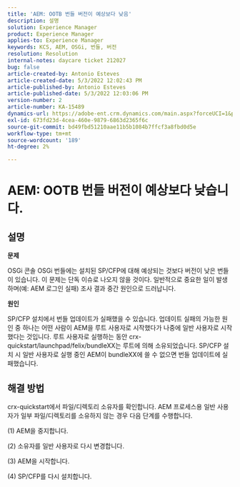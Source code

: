 ```yaml
---
title: 'AEM: OOTB 번들 버전이 예상보다 낮음'
description: 설명
solution: Experience Manager
product: Experience Manager
applies-to: Experience Manager
keywords: KCS, AEM, OSGi, 번들, 버전
resolution: Resolution
internal-notes: daycare ticket 212027
bug: false
article-created-by: Antonio Esteves
article-created-date: 5/3/2022 12:02:43 PM
article-published-by: Antonio Esteves
article-published-date: 5/3/2022 12:03:06 PM
version-number: 2
article-number: KA-15489
dynamics-url: https://adobe-ent.crm.dynamics.com/main.aspx?forceUCI=1&pagetype=entityrecord&etn=knowledgearticle&id=f65f45ef-d8ca-ec11-a7b5-6045bd00db33
exl-id: 673fd23d-4cea-460e-9879-6863d2365f6c
source-git-commit: bd49fbd51210aae11b5b1084b7ffcf3a8fbd0d5e
workflow-type: tm+mt
source-wordcount: '189'
ht-degree: 2%

---
```


# AEM: OOTB 번들 버전이 예상보다 낮습니다.

## 설명


<b>문제</b>

OSGi 콘솔 OSGi 번들에는 설치된 SP/CFP에 대해 예상되는 것보다 버전이 낮은 번들이 있습니다. 이 문제는 단독 이슈로 나오지 않을 것이다. 일반적으로 중요한 일이 발생하며(예: AEM 로그인 실패) 조사 결과 중간 원인으로 드러납니다.



<b>원인</b>

SP/CFP 설치에서 번들 업데이트가 실패했을 수 있습니다. 업데이트 실패의 가능한 원인 중 하나는 어떤 사람이 AEM을 루트 사용자로 시작했다가 나중에 일반 사용자로 시작했다는 것입니다. 루트 사용자로 실행하는 동안 crx-quickstart/launchpad/felix/bundleXX는 루트에 의해 소유되었습니다. SP/CFP 설치 시 일반 사용자로 실행 중인 AEM이 bundleXX에 쓸 수 없으면 번들 업데이트에 실패했습니다.


## 해결 방법


crx-quickstart에서 파일/디렉토리 소유자를 확인합니다. AEM 프로세스용 일반 사용자가 일부 파일/디렉토리를 소유하지 않는 경우 다음 단계를 수행합니다.

(1) AEM을 중지합니다.

(2) 소유자를 일반 사용자로 다시 변경합니다.

(3) AEM을 시작합니다.

(4) SP/CFP를 다시 설치합니다.

